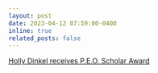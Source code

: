 ```yaml
---
layout: post
date: 2023-04-12 07:59:00-0400
inline: true
related_posts: false
---
```


[Holly Dinkel receives P.E.O. Scholar Award](https://aerospace.illinois.edu/news/54710)
